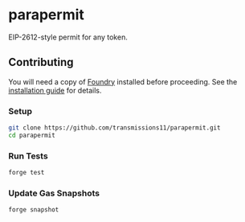 # parapermit

EIP-2612-style permit for any token.

## Contributing

You will need a copy of [Foundry](https://github.com/foundry-rs/foundry) installed before proceeding. See the [installation guide](https://github.com/foundry-rs/foundry#installation) for details.

### Setup

```sh
git clone https://github.com/transmissions11/parapermit.git
cd parapermit
```

### Run Tests

```sh
forge test
```

### Update Gas Snapshots

```sh
forge snapshot
```
